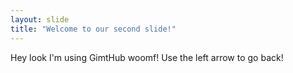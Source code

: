 ```yaml
---
layout: slide
title: "Welcome to our second slide!"
---
```

Hey look I'm using GimtHub woomf!
Use the left arrow to go back!
